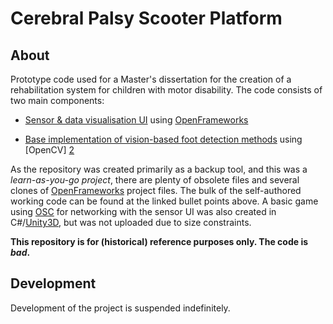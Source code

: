 Cerebral Palsy Scooter Platform
==================================================================

About
-----
Prototype code used for a Master's dissertation for the creation of a rehabilitation system for children with motor disability. The code consists of two main components:

* [Sensor & data visualisation UI][1] using [OpenFrameworks][3]

* [Base implementation of vision-based foot detection methods][6] using [OpenCV] [2]  

As the repository was created primarily as a backup tool, and this was a *learn-as-you-go project*, there are plenty of obsolete files and several clones of [OpenFrameworks][3] project files. The bulk of the self-authored working code can be found at the linked bullet points above. A basic game using [OSC][4] for networking with the sensor UI was also created in C#/[Unity3D][5], but was not uploaded due to size constraints.

**This repository is for (historical) reference purposes only. The code is *bad*.**

Development
-----------
Development of the project is suspended indefinitely.

[1]: https://github.com/akz08/msc-platform/tree/master/of64/apps/scooter%20platform/emptyExample  "OpenFrameworks UI"

[2]: https://github.com/akz08/msc-platform/tree/master/OpenCV/vision "OpenCV implementation"

[3]: http://www.openframeworks.cc/ "OpenFrameworks"

[4]: http://opensoundcontrol.org/ "Open Sound Control"

[5]: http://unity3d.com/ "Unity 3D"

[6]: http://opencv.willowgarage.com/wiki/ "OpenCV Computer Vision library"
